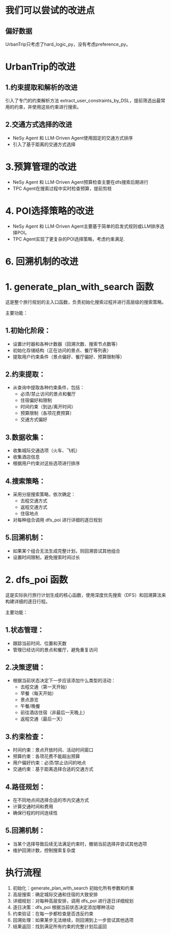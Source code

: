 # 我们可以尝试的改进点
## 偏好数据
UrbanTrip只考虑了hard_logic_py，没有考虑preference_py。

# UrbanTrip的改进
## 1.约束提取和解析的改进

引入了专门的约束解析方法 extract_user_constraints_by_DSL，提前筛选出最常用的约束，并使用这些约束进行搜索。

## 2.交通方式选择的改进

- NeSy Agent 和 LLM-Driven Agent使用固定的交通方式排序
- 引入了基于距离的交通方式选择

# 3.预算管理的改进

- NeSy Agent 和 LLM-Driven Agent预算检查主要在dfs搜索后期进行
- TPC Agent在搜索过程中实时检查预算，提前剪枝

# 4. POI选择策略的改进

- NeSy Agent 和 LLM-Driven Agent主要基于简单的启发式规则或LLM排序选择POI。
- TPC Agent实现了更复杂的POI选择策略，考虑约束满足.

# 6. 回溯机制的改进


# 1. generate_plan_with_search 函数
这是整个旅行规划的主入口函数，负责初始化搜索过程并进行高层级的搜索策略。

主要功能：

## 1.初始化阶段：

- 设置计时器和各种计数器（回溯次数、搜索节点数等）
- 初始化存储结构（正在访问的景点、餐厅等列表）
- 提取用户约束条件（景点偏好、餐厅偏好、预算限制等）
## 2.约束提取：

- 从查询中提取各种约束条件，包括：
    - 必须/禁止访问的景点和餐厅
    - 住宿偏好和限制
    - 时间约束（到达/离开时间）
    - 预算限制（各项花费预算）
    - 交通方式偏好
## 3.数据收集：

- 收集城际交通选项（火车、飞机）
- 收集酒店信息
- 根据用户约束对这些选项进行排序
## 4.搜索策略：

- 采用分层搜索策略，依次确定：
    - 去程交通方式
    - 返程交通方式
    - 住宿地点
- 对每种组合调用 dfs_poi 进行详细的逐日规划
## 5.回溯机制：

- 如果某个组合无法生成完整计划，则回溯尝试其他组合
- 设置时间限制，避免搜索时间过长

# 2. dfs_poi 函数
这是实际执行旅行计划生成的核心函数，使用深度优先搜索（DFS）和回溯算法来构建详细的逐日行程。

主要功能：

## 1.状态管理：

- 跟踪当前时间、位置和天数
- 管理已经访问的景点和餐厅，避免重复访问
## 2.决策逻辑：

- 根据当前状态决定下一步应该添加什么类型的活动：
    - 去程交通（第一天开始）
    - 早餐（每天开始）
    - 景点游览
    - 午餐/晚餐
    - 前往酒店住宿（非最后一天晚上）
    - 返程交通（最后一天）
## 3.约束检查：

- 时间约束：景点开放时间、活动时间窗口
- 预算约束：各项花费不能超出预算
- 用户偏好约束：必须/禁止访问的地点
- 交通约束：基于距离选择合适的交通方式
## 4.路径规划：

- 在不同地点间选择合适的市内交通方式
- 计算交通时间和费用
- 确保行程的时间连续性
## 5.回溯机制：

- 当某个选择导致后续无法满足约束时，撤销当前选择并尝试其他选项
- 维护回溯计数，控制搜索复杂度

# 执行流程
1. 初始化：generate_plan_with_search 初始化所有参数和约束
2. 高层搜索：确定城际交通和住宿的大致安排
3. 详细规划：对每种高层安排，调用 dfs_poi 进行逐日详细规划
4. 逐日决策：dfs_poi 根据当前状态决定添加哪种活动
5. 约束验证：在每一步都检查是否违反约束
6. 回溯处理：如果某步无法继续，则回溯到上一步尝试其他选项
7. 结果返回：找到满足所有约束的完整计划后返回
